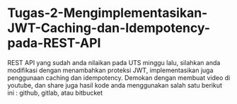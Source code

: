 # Tugas-2-Mengimplementasikan-JWT-Caching-dan-Idempotency-pada-REST-API
REST API yang sudah anda nilaikan pada UTS minggu lalu, silahkan anda modifikasi dengan menambahkan proteksi JWT, implementasikan juga penggunaan caching dan idempotency. Demokan dengan membuat video di youtube, dan share juga hasil kode anda menggunakan salah satu berikut ini : github, gitlab, atau bitbucket
